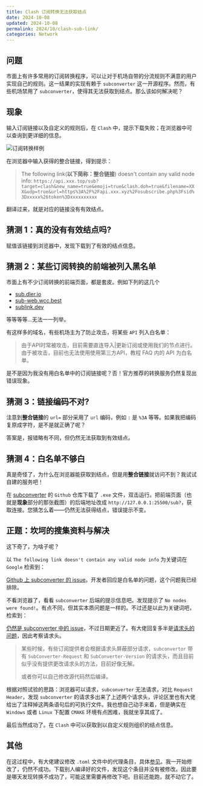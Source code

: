 ```yaml
---
title: Clash 订阅转换无法获取结点
date: 2024-10-08
updated: 2024-10-08
permalink: 2024/10/clash-sub-link/
categories: Network
---
```


## 问题

市面上有许多常用的订阅转换程序，可以让对于机场自带的分流规则不满意的用户实现自己的规则。这一结果的实现有赖于 `subconverter` 这一开源程序。然而，有些机场禁用了 `subconverter`，使得其无法获取到结点。那么该如何解决呢？

## 现象

输入订阅链接以及自定义的规则后，在 `Clash` 中，提示下载失败；在浏览器中可以查询到更详细的信息。

![订阅转换样例](https://static.xialing.icu/img/202410080956325.webp)

在浏览器中输入获得的整合链接，得到提示：

>The following link(**以下简称：整合链接**) doesn't contain any valid node info: `https://api.xxx.top/sub?target=clash&new_name=true&emoji=true&clash.doh=true&filename=XXX&udp=true&url=https%3A%2F%2Fapi.xxx.xyz%2Fosubscribe.php%3Fsid%3Dxxxxx%26token%3Dxxxxxxxxxx`

翻译过来，就是对应的链接没有有效结点。

## 猜测 1：真的没有有效结点吗?

赋值该链接到浏览器中，发现下载到了有效的结点信息。

## 猜测 2：某些订阅转换的前端被列入黑名单

市面上有不少订阅转换的前端页面，都是套皮。例如下列的这几个

* [sub.dler.io](https://sub.dler.io/)
* [sub-web.wcc.best](https://sub-web.wcc.best/)
* [sublink.dev](https://sublink.dev)

等等等等...无法一一列举。

有这样多的域名，有些机场主为了防止攻击，将某些 `API` 列入白名单：

> 由于API时常被攻击，目前需要直连导入|更新订阅或使用我们的节点进行。由于被攻击，目前也无法使用使用第三方API，教程 FAQ 内的 API 为白名单。

是不是因为我没有用白名单中的订阅链接呢？否！官方推荐的转换服务仍然复现出错误现象。

## 猜测 3：链接编码不对?

注意到**整合链接**的 `url=` 部分采用了 `url` 编码，例如 `:` 是 `%3A` 等等。如果我把编码复原成字符，是不是就正确了呢？

答案是，报错略有不同，但仍然无法获取到有效结点。

## 猜测 4：白名单不够白

真是奇怪了，为什么在浏览器能获取到结点，但是用**整合链接**就访问不到？我试试自建的服务吧！

在 [subconverter](https://github.com/tindy2013/subconverter/releases) 的 `Github` 仓库下载了 `.exe` 文件，双击运行。把前端页面（也就是**现象**部分的那张截图）的后端地址改成 `http://127.0.0.1:25500/sub?`，获取连接。您猜怎么着——仍然无法获得结点，错误提示不变。

## 正题：坎坷的搜集资料与解决

这下奇了，为啥子呢？

以 `The following link doesn't contain any valid node info` 为关键词在 `Google` 检索到：

[Github 上 subconverter 的 issue](https://github.com/tindy2013/subconverter/issues/209)。开发者回应是白名单的问题，这个问题我已经排除。

不看浏览器了，看看 `subconverter` 后端的提示信息吧。发现提示了 `No nodes were found!`。有点不同，但其实本质问题是一样的。不过还是以此为关键词吧，检索到：

[仍然是 subconverter 中的 issue](https://github.com/tindy2013/subconverter/issues/579)，不过日期更近了。有大佬回复多半是[请求头的问题](https://github.com/tindy2013/subconverter/issues/573#issuecomment-1436012060)，因此考察请求头。

> 某些时候，有些订阅提供者会根据请求头屏蔽部分请求，`subconvertor` 带有 `SubConverter-Request` 和 `SubConverter-Version` 的请求头，而且目前似乎没有提供更改请求头的方法，目前好像无解。
>
>或者你可以自己修改源代码然后编译。

根据对照试验的思路：浏览器可以请求，`subconverter` 无法请求，对比 `Request Header`，发现 `subconverter` 的请求多出来了上述两个请求头，评论区里也有大佬给出了注释掉这两条语句后的可执行文件。我也想自己动手来着，但是确实在 `Windows` 或者 `Linux` 下配置 `CMAKE` 环境有点困难，我就坐享其成了。

最后当然成功了。在 `Clash` 中可以获取到以自定义规则组织的结点信息。

## 其他

在这过程中，有大佬建议修改 `.toml` 文件中的代理条目，具体[参见](https://github.com/tindy2013/subconverter/issues/579#issuecomment-1587796982)。我一开始修改了，仍然不成功。下载别人编译好的文件，发现这个条目并没有被修改。因此要是哪天发现转换不成功了，可能这里需要再修改下吧。目前还能跑，就不动它了。